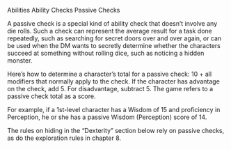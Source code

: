 Abilities
Ability Checks
Passive Checks
<p>
  A passive check is a special kind of ability check that doesn’t involve any die rolls. Such a check can represent the average result for a task done repeatedly, such as searching for secret doors over and over again, or can be used when the DM wants to secretly determine whether the characters succeed at something without rolling dice, such as noticing a hidden monster.
</p>
<p>
  Here’s how to determine a character’s total for a passive check: 10 + all modifiers that normally apply to the check. If the character has advantage on the check, add 5. For disadvantage, subtract 5. The game refers to a passive check total as a score.
</p>
<p>
  For example, if a 1st-level character has a Wisdom of 15 and proficiency in Perception, he or she has a passive Wisdom (Perception) score of 14.
</p>
<p>
  The rules on hiding in the “Dexterity” section below rely on passive checks, as do the exploration rules in chapter 8.
</p>